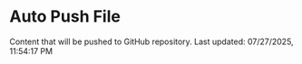 # Auto Push File

Content that will be pushed to GitHub repository.
Last updated: 07/27/2025, 11:54:17 PM